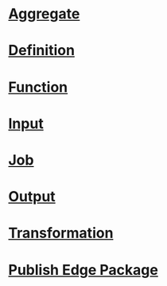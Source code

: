 # [Aggregate](stream-analytics-aggregate.md)
# [Definition](stream-analytics-definition.md)
# [Function](stream-analytics-function.md)
# [Input](stream-analytics-input.md)
# [Job](stream-analytics-job.md)
# [Output](stream-analytics-output.md)
# [Transformation](stream-analytics-transformation.md)
# [Publish Edge Package](stream-analytics-publish-edge-package.md)
